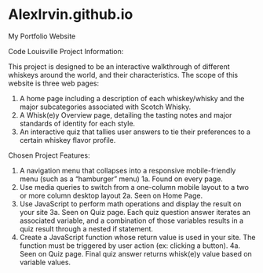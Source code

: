 # AlexIrvin.github.io
My Portfolio Website

Code Louisville Project Information:

This project is designed to be an interactive walkthrough of different whiskeys around the world, and their characteristics.
The scope of this website is three web pages:
  1. A home page including a description of each whiskey/whisky and the major subcategories associated with Scotch Whisky.
  2. A Whisk(e)y Overview page, detailing the tasting notes and major standards of identity for each style.
  3. An interactive quiz that tallies user answers to tie their preferences to a certain whiskey flavor profile.
  
  Chosen Project Features:
  1. A navigation menu that collapses into a responsive mobile-friendly menu (such as a “hamburger” menu) 
    1a. Found on every page.
  2. Use media queries to switch from a one-column mobile layout to a two or more column desktop layout 
    2a. Seen on Home Page.
  3. Use JavaScript to perform math operations and display the result on your site
    3a. Seen on Quiz page. Each quiz question answer iterates an associated variable, and a combination of those variables results in a quiz result through a nested if statement.
  4. Create a JavaScript function whose return value is used in your site. The function must be triggered by user action (ex: clicking a button).
    4a. Seen on Quiz page. Final quiz answer returns whisk(e)y value based on variable values.
